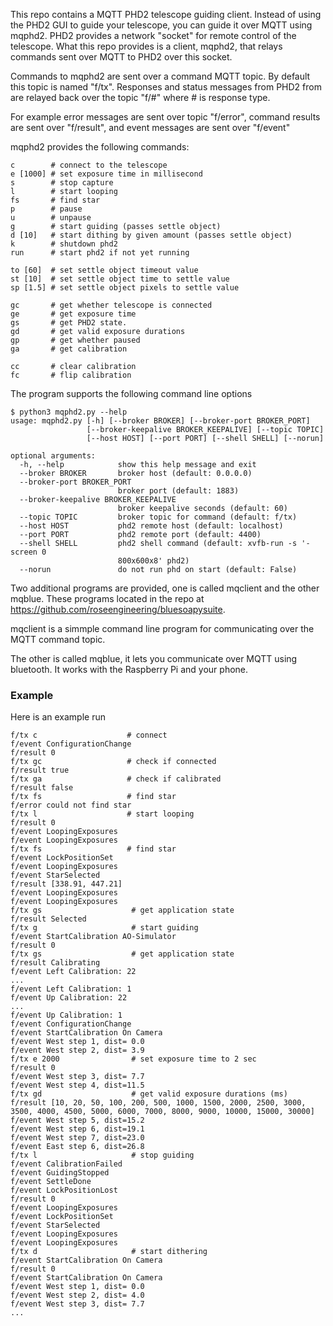 This repo contains a MQTT PHD2 telescope 
guiding client.
Instead of using the PHD2 GUI to guide your telescope, you
can guide it over MQTT using mqphd2.  PHD2 provides a network "socket"
for remote control of the telescope.  What this repo provides is a client, mqphd2, that relays commands sent over MQTT to
PHD2 over this socket.

Commands to mqphd2 are sent over a command MQTT topic.  By default
this topic is named "f/tx".  Responses and status messages
from PHD2 from are relayed back over the topic "f/#" where
\# is response type.

For example error messages are sent over topic "f/error", command
results are sent over "f/result", and event messages are sent over
"f/event"

mqphd2 provides the following commands:

```
c        # connect to the telescope
e [1000] # set exposure time in millisecond
s        # stop capture
l        # start looping
fs       # find star
p        # pause
u        # unpause
g        # start guiding (passes settle object)
d [10]   # start dithing by given amount (passes settle object)
k        # shutdown phd2
run      # start phd2 if not yet running

to [60]  # set settle object timeout value
st [10]  # set settle object time to settle value
sp [1.5] # set settle object pixels to settle value

gc       # get whether telescope is connected
ge       # get exposure time
gs       # get PHD2 state.
gd       # get valid exposure durations
gp       # get whether paused
ga       # get calibration

cc       # clear calibration
fc       # flip calibration
```

The program supports the following command line options


```
$ python3 mqphd2.py --help
usage: mqphd2.py [-h] [--broker BROKER] [--broker-port BROKER_PORT]
                 [--broker-keepalive BROKER_KEEPALIVE] [--topic TOPIC]
                 [--host HOST] [--port PORT] [--shell SHELL] [--norun]

optional arguments:
  -h, --help            show this help message and exit
  --broker BROKER       broker host (default: 0.0.0.0)
  --broker-port BROKER_PORT
                        broker port (default: 1883)
  --broker-keepalive BROKER_KEEPALIVE
                        broker keepalive seconds (default: 60)
  --topic TOPIC         broker topic for command (default: f/tx)
  --host HOST           phd2 remote host (default: localhost)
  --port PORT           phd2 remote port (default: 4400)
  --shell SHELL         phd2 shell command (default: xvfb-run -s '-screen 0
                        800x600x8' phd2)
  --norun               do not run phd on start (default: False)
```


Two additional programs are provided, one is called 
mqclient and the other mqblue.  These programs located in
the repo at https://github.com/roseengineering/bluesoapysuite.

mqclient is a simmple command line program for communicating
over the MQTT command topic.

The other is called mqblue, it lets you communicate over
MQTT using bluetooth.  It works with the Raspberry Pi
and your phone.

### Example

Here is an example run

```
f/tx c                    # connect
f/event ConfigurationChange
f/result 0
f/tx gc                   # check if connected
f/result true
f/tx ga                   # check if calibrated
f/result false
f/tx fs                   # find star
f/error could not find star
f/tx l                    # start looping
f/result 0
f/event LoopingExposures
f/event LoopingExposures
f/tx fs                   # find star
f/event LockPositionSet
f/event LoopingExposures
f/event StarSelected
f/result [338.91, 447.21]
f/event LoopingExposures
f/event LoopingExposures
f/tx gs                    # get application state
f/result Selected
f/tx g                     # start guiding
f/event StartCalibration AO-Simulator
f/result 0
f/tx gs                    # get application state
f/result Calibrating
f/event Left Calibration: 22
...
f/event Left Calibration: 1
f/event Up Calibration: 22
...
f/event Up Calibration: 1
f/event ConfigurationChange
f/event StartCalibration On Camera
f/event West step 1, dist= 0.0
f/event West step 2, dist= 3.9
f/tx e 2000                # set exposure time to 2 sec
f/result 0
f/event West step 3, dist= 7.7
f/event West step 4, dist=11.5
f/tx gd                    # get valid exposure durations (ms)
f/result [10, 20, 50, 100, 200, 500, 1000, 1500, 2000, 2500, 3000, 3500, 4000, 4500, 5000, 6000, 7000, 8000, 9000, 10000, 15000, 30000]
f/event West step 5, dist=15.2
f/event West step 6, dist=19.1
f/event West step 7, dist=23.0
f/event East step 6, dist=26.8
f/tx l                     # stop guiding
f/event CalibrationFailed
f/event GuidingStopped
f/event SettleDone
f/event LockPositionLost
f/result 0
f/event LoopingExposures
f/event LockPositionSet
f/event StarSelected
f/event LoopingExposures
f/event LoopingExposures
f/tx d                     # start dithering
f/event StartCalibration On Camera
f/result 0
f/event StartCalibration On Camera
f/event West step 1, dist= 0.0
f/event West step 2, dist= 4.0
f/event West step 3, dist= 7.7
...
```


